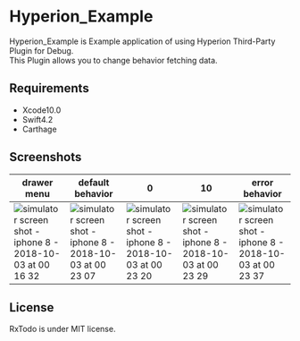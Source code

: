 Hyperion_Example
======

Hyperion_Example is Example application of using Hyperion Third-Party Plugin for Debug.  
This Plugin allows you to change behavior fetching data.

Requirements
------------

- Xcode10.0
- Swift4.2
- Carthage

Screenshots
-----------

|drawer menu|default behavior|0|10|error behavior|
|---|---|---|---|---|
|![simulator screen shot - iphone 8 - 2018-10-03 at 00 16 32](https://user-images.githubusercontent.com/22556109/46358826-d6782600-c6a2-11e8-9504-fc21166f1c9c.png)|![simulator screen shot - iphone 8 - 2018-10-03 at 00 23 07](https://user-images.githubusercontent.com/22556109/46358827-d6782600-c6a2-11e8-9f99-48c401503395.png)|![simulator screen shot - iphone 8 - 2018-10-03 at 00 23 20](https://user-images.githubusercontent.com/22556109/46358828-d710bc80-c6a2-11e8-9afa-7769f55a14a8.png)|![simulator screen shot - iphone 8 - 2018-10-03 at 00 23 29](https://user-images.githubusercontent.com/22556109/46358829-d710bc80-c6a2-11e8-9a73-0682490f57ff.png)|![simulator screen shot - iphone 8 - 2018-10-03 at 00 23 37](https://user-images.githubusercontent.com/22556109/46358830-d710bc80-c6a2-11e8-833c-032b28b65fa3.png)|

License
-------

RxTodo is under MIT license.

